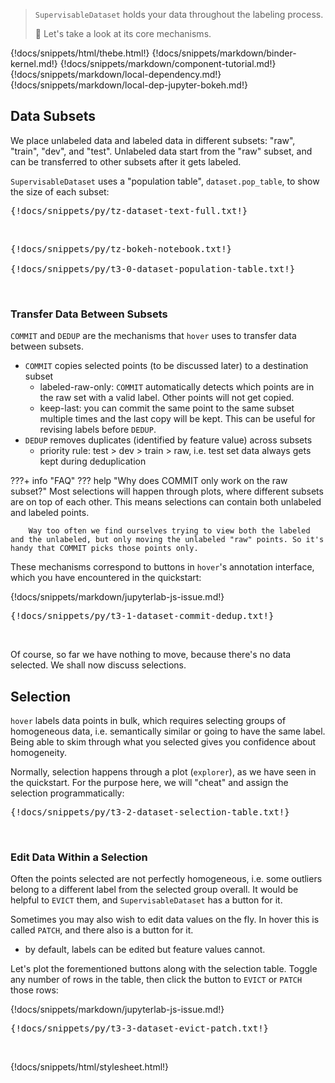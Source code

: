 > `SupervisableDataset` holds your data throughout the labeling process.
>
> :speedboat: Let's take a look at its core mechanisms.

{!docs/snippets/html/thebe.html!}
{!docs/snippets/markdown/binder-kernel.md!}
{!docs/snippets/markdown/component-tutorial.md!}
{!docs/snippets/markdown/local-dependency.md!}
{!docs/snippets/markdown/local-dep-jupyter-bokeh.md!}

## **Data Subsets**

We place unlabeled data and labeled data in different subsets: "raw", "train", "dev", and "test". Unlabeled data start from the "raw" subset, and can be transferred to other subsets after it gets labeled.

`SupervisableDataset` uses a "population table", `dataset.pop_table`, to show the size of each subset:

<pre data-executable>
{!docs/snippets/py/tz-dataset-text-full.txt!}
</pre><br>

<pre data-executable>
{!docs/snippets/py/tz-bokeh-notebook.txt!}

{!docs/snippets/py/t3-0-dataset-population-table.txt!}
</pre><br>

### **Transfer Data Between Subsets**

`COMMIT` and `DEDUP` are the mechanisms that `hover` uses to transfer data between subsets.

-   `COMMIT` copies selected points (to be discussed later) to a destination subset
    -   labeled-raw-only: `COMMIT` automatically detects which points are in the raw set with a valid label. Other points will not get copied.
    -   keep-last: you can commit the same point to the same subset multiple times and the last copy will be kept. This can be useful for revising labels before `DEDUP`.
-   `DEDUP` removes duplicates (identified by feature value) across subsets
    -   priority rule: test > dev > train > raw, i.e. test set data always gets kept during deduplication

???+ info "FAQ"
    ??? help "Why does COMMIT only work on the raw subset?"
        Most selections will happen through plots, where different subsets are on top of each other. This means selections can contain both unlabeled and labeled points.

        Way too often we find ourselves trying to view both the labeled and the unlabeled, but only moving the unlabeled "raw" points. So it's handy that COMMIT picks those points only.

These mechanisms correspond to buttons in `hover`'s annotation interface, which you have encountered in the quickstart:

{!docs/snippets/markdown/jupyterlab-js-issue.md!}

<pre data-executable>
{!docs/snippets/py/t3-1-dataset-commit-dedup.txt!}
</pre><br>

Of course, so far we have nothing to move, because there's no data selected. We shall now discuss selections.

## **Selection**

`hover` labels data points in bulk, which requires selecting groups of homogeneous data, i.e. semantically similar or going to have the same label. Being able to skim through what you selected gives you confidence about homogeneity.

Normally, selection happens through a plot (`explorer`), as we have seen in the quickstart. For the purpose here, we will "cheat" and assign the selection programmatically:

<pre data-executable>
{!docs/snippets/py/t3-2-dataset-selection-table.txt!}
</pre><br>

### **Edit Data Within a Selection**

Often the points selected are not perfectly homogeneous, i.e. some outliers belong to a different label from the selected group overall. It would be helpful to `EVICT` them, and `SupervisableDataset` has a button for it.

Sometimes you may also wish to edit data values on the fly.  In hover this is called `PATCH`, and there also is a button for it.

-   by default, labels can be edited but feature values cannot.

Let's plot the forementioned buttons along with the selection table. Toggle any number of rows in the table, then click the button to `EVICT` or `PATCH` those rows:

{!docs/snippets/markdown/jupyterlab-js-issue.md!}

<pre data-executable>
{!docs/snippets/py/t3-3-dataset-evict-patch.txt!}
</pre><br>


{!docs/snippets/html/stylesheet.html!}
